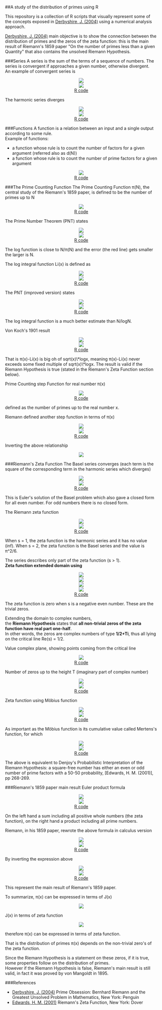 ##A study of the distribution of primes using R

This repository is a collection of R scripts that visually represent some of the concepts exposed in [Derbyshire, J. (2004)] using a numerical analysis approach.

[Derbyshire, J. (2004)] main objective is to show the connection between the distribution of primes and the zeros of the zeta function: this is the main result of Riemann's 1859 paper "On the number of primes less than a given Quantity" that also contains the unsolved Riemann Hypothesis.

###Series
A series is the sum of the terms of a sequence of numbers. The series is convergent if approaches a given number, otherwise divergent.  
An example of convergent series is  
<p align="center">
<img src="readme/images/convergentseriesto2formula.png" />
<br/>
<img src="readme/images/convergentseriesto2.png" />
<br/>
<a href="R/ConvergentSeriesTo2.R">R code</a>
</p>
The harmonic series diverges  
<p align="center">
<img src="readme/images/harmonicseriesformula.png" />
<br/>
<img src="readme/images/harmonicseries.png" />
<br/>
<a href="R/HarmonicSeries.R">R code</a>
</p>

###Functions
A function is a relation between an input and a single output according to some rule.  
Example of functions:  
* a function whose rule is to count the number of factors for a given argument (referred also as d(N))  
* a function whose rule is to count the number of prime factors for a given argument  
<p align="center">
<img src="readme/images/factorcountingfunction.png" />
<br/>
<a href="R/FactorCountingFunction.R">R code</a>
</p>

###The Prime Counting Function
The Prime Counting Function π(N), the central study of the Riemann's 1859 paper, is defined to be the number of primes up to N  
<p align="center">
<img src="readme/images/primecountingfunction.png" />
<br/>
<a href="R/PrimeCountingFunction.R">R code</a>
</p>

The Prime Number Theorem (PNT) states
<p align="center">
<img src="readme/images/theprimenumbertheoremformula.png" />
<br/>
<img src="readme/images/theprimenumbertheorem.png" />
<br/>
<a href="R/ThePrimeNumberTheorem.R">R code</a>
</p>
The log function is close to N/π(N) and the error (the red line) gets smaller the larger is N.  

The log integral function Li(x) is defined as  
<p align="center">
<img src="readme/images/thelogintegralfunctionformula.png" />
<br/>
<img src="readme/images/thelogintegralfunction.png" />
<br/>
<a href="R/TheLogIntegralFunction.R">R code</a>
</p>

The PNT (improved version) states  
<p align="center">
<img src="readme/images/theprimenumbertheoremimprovedformula.png" />
<br/>
<img src="readme/images/theprimenumbertheoremimproved.png" />
<br/>
<a href="R/ThePrimeNumberTheoremImproved.R">R code</a>
</p>
The log integral function is a much better estimate than N/logN.  

Von Koch's 1901 result  
<p align="center">
<img src="readme/images/vonkochresultformula.png" />
<br/>
<img src="readme/images/vonkochresult.png" />
<br/>
<a href="R/VonKochResult.R">R code</a>
</p>
That is π(x)-Li(x) is big oh of sqrt(x)\*logx, meaning π(x)-Li(x) never exceeds some fixed multiple of sqrt(x)\*logx.  
The result is valid if the Riemann Hypothesis is true (stated in the Riemann's Zeta Function section below).  

Prime Counting step Function for real number π(x)  
<p align="center">
<img src="readme/images/primecountingfunctionreal.png" />
<br/>
<a href="R/PrimeCountingFunctionReal.R">R code</a>
</p>
defined as the number of primes up to the real number x.  

Riemann defined another step function in terms of π(x)  
<p align="center">
<img src="readme/images/jfunctionrealformula.png" />
<br/>
<img src="readme/images/jfunctionreal.png" />
<br/>
<a href="R/JFunctionReal.R">R code</a>
</p>

Inverting the above relationship  
<p align="center">
<img src="readme/images/pifunctionrealformula.png" />
</p>

###Riemann's Zeta Function
The Basel series converges (each term is the square of the corresponding term in the harmonic series which diverges)  
<p align="center">
<img src="readme/images/thebaselproblemformula.png" />
<br/>
<img src="readme/images/thebaselproblem.png" />
<br/>
<a href="R/TheBaselProblem.R">R code</a>
</p>
This is Euler's solution of the Basel problem which also gave a closed form for all even number. For odd numbers there is no closed form.  

The Riemann zeta function  
<p align="center">
<img src="readme/images/riemannzetafunctionformula.png" />
<br/>
<img src="readme/images/riemannzetafunction.png" />
<br/>
<a href="R/RiemannZetaFunction.R">R code</a>
</p>
When s = 1, the zeta function is the harmonic series and it has no value (inf).  
When s = 2, the zeta function is the Basel series and the value is π^2/6.  

The series describes only part of the zeta function (s > 1).  
**Zeta function extended domain using** 
<p align="center">
<img src="readme/images/riemannzetafunctionfulldomainformula1.png" />
<br/>
<img src="readme/images/riemannzetafunctionfulldomainformula2.png" />
<br/>
<img src="readme/images/riemannzetafunctionfulldomainformula3.png" />
<br/>
<img src="readme/images/riemannzetafunctionfulldomain.png" />
<br/>
<a href="R/RiemannZetaFunctionFullDomain.R">R code</a>
</p>
The zeta function is zero when s is a negative even number. These are the trivial zeros.  

Extending the domain to complex numbers,  
the **Riemann Hypothesis** states that **all non-trivial zeros of the zeta function have real part one-half**.  
In other words, the zeros are complex numbers of type **1/2+Ti**, thus all lying on the critical line Re(s) = 1/2.  

Value complex plane, showing points coming from the critical line  
<p align="center">
<img src="readme/images/riemannzetafunctionvalueplane.png" />
<br/>
<a href="R/RiemannZetaFunctionValuePlane.R">R code</a>
</p>

Number of zeros up to the height T (imaginary part of complex number)  
<p align="center">
<img src="readme/images/zerosuptoheightformula.png" />
<br/>
<img src="readme/images/zerosuptoheight.png" />
<br/>
<a href="R/ZerosUpToHeight.R">R code</a>
</p>

Zeta function using Möbius function  
<p align="center">
<img src="readme/images/zetamobiusfunctionformula.png" />
<br/>
<img src="readme/images/zetamobiusfunction.png" />
<br/>
<a href="R/ZetaMobiusFunction.R">R code</a>
</p>

As important as the Möbius function is its cumulative value called Mertens's function, for which  
<p align="center">
<img src="readme/images/mertensfunctionformula.png" />
<br/>
<img src="readme/images/mertensfunction.png" />
<br/>
<a href="R/MertensFunction.R">R code</a>
</p>
The above is equivalent to Denjoy's Probabilistic Interpretation of the Riemann Hypothesis: a square-free number has either an even or odd number of prime factors with a 50-50 probability, [Edwards, H. M. (2001)], pp 268-269.  

###Riemann's 1859 paper main result
Euler product formula  
<p align="center">
<img src="readme/images/thegoldenkeyformula.png" />
<br/>
<img src="readme/images/thegoldenkey.png" />
<br/>
<a href="R/TheGoldenKey.R">R code</a>
</p>
On the left hand a sum including all positive whole numbers (the zeta function), on the right hand a product including all prime numbers.  

Riemann, in his 1859 paper, rewrote the above formula in calculus version  
<p align="center">
<img src="readme/images/thegoldenkeycalculusformula.png" />
<br/>
<img src="readme/images/thegoldenkeycalculus.png" />
<br/>
<a href="R/TheGoldenKeyCalculus.R">R code</a>
</p>

By inverting the expression above  
<p align="center">
<img src="readme/images/riemannmainresultformula.png" />
<br/>
<img src="readme/images/riemannmainresult.png" />
<br/>
<a href="R/RiemannMainResult.R">R code</a>
</p>
This represent the main result of Riemann's 1859 paper.
  
To summarize, π(x) can be expressed in terms of J(x)  
<p align="center">
<img src="readme/images/pifunctionrealformula.png" />
</p>
J(x) in terms of zeta function  
<p align="center">
<img src="readme/images/riemannmainresultformula.png" />
</p>
therefore π(x) can be expressed in terms of zeta function.  

That is the distribution of primes π(x) depends on the non-trivial zero's of the zeta function.  

Since the Riemann Hypothesis is a statement on these zeros, if it is true, some properties follow on the distribution of primes.  
However if the Riemann Hypothesis is false, Riemann's main result is still valid, in fact it was proved by von Mangoldt in 1895.  

###References
* [Derbyshire, J. (2004)] Prime Obsession: Bernhard Riemann and the Greatest Unsolved Problem in Mathematics, New York: Penguin
* [Edwards, H. M. (2001)] Riemann's Zeta Function, New York: Dover 

[Derbyshire, J. (2004)]:http://www.amazon.com/exec/obidos/ASIN/0452285259/ref=nosim/weisstein-20
[Edwards, H. M. (2001)]:http://www.amazon.com/exec/obidos/ASIN/0486417409/ref=nosim/weisstein-20

